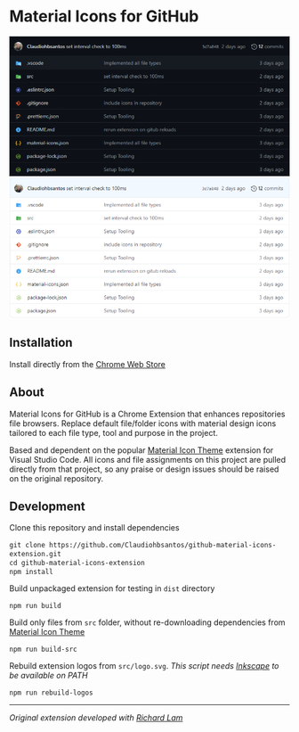 # Material Icons for GitHub

![Dark GitHub example](/assets/example_dark.png)
![Light GitHub example](/assets/example_light.png)

## Installation

Install directly from the [Chrome Web Store]()

## About

Material Icons for GitHub is a Chrome Extension that enhances repositories file browsers. Replace default file/folder icons with material design icons tailored to each file type, tool and purpose in the project.

Based and dependent on the popular [Material Icon Theme](https://github.com/PKief/vscode-material-icon-theme) extension for Visual Studio Code. All icons and file assignments on this project are pulled directly from that project, so any praise or design issues should be raised on the original repository.

## Development

Clone this repository and install dependencies

```shell
git clone https://github.com/Claudiohbsantos/github-material-icons-extension.git
cd github-material-icons-extension
npm install
```

Build unpackaged extension for testing in `dist` directory

```shell
npm run build
```

Build only files from `src` folder, without re-downloading dependencies from  [Material Icon Theme](https://github.com/PKief/vscode-material-icon-theme)

```shell
npm run build-src
```

Rebuild extension logos from `src/logo.svg`. *This script needs [Inkscape](https://inkscape.org/) to be available on PATH*

```shell
npm run rebuild-logos
```

---

*Original extension developed with [Richard Lam](https://github.com/rlam108)*
